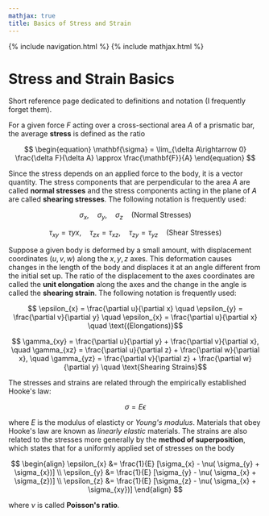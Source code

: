 ```yaml
---
mathjax: true
title: Basics of Stress and Strain
---
```

{% include navigation.html %}
{% include mathjax.html %}

# Stress and Strain Basics

Short reference page dedicated to definitions and notation (I frequently forget them).

For a given force $F$ acting over a cross-sectional area $A$ of a prismatic bar, the average **stress** is defined as the ratio

$$ \begin{equation} \mathbf{\sigma} = \lim_{\delta A\rightarrow 0} \frac{\delta F}{\delta A} \approx \frac{\mathbf{F}}{A} \end{equation} $$

Since the stress depends on an applied force to the body, it is a vector quantity. The stress components that are perpendicular to the area $A$ are called **normal stresses** and the stress components acting in the plane of $A$ are called **shearing stresses**. The following notation is frequently used:

$$ \sigma_{x}, \quad \sigma_{y}, \quad \sigma_{z} \quad \text{(Normal Stresses)} $$

$$ \tau_{xy} = \tau{yx}, \quad  \tau_{zx}=\tau_{xz}, \quad \tau_{zy}=\tau_{yz} \quad \text{(Shear Stresses)} $$

Suppose a given body is deformed by a small amount, with displacement coordinates $(u, v, w)$ along the $x, y, z$ axes. This deformation causes changes in the length of the body and displaces it at an angle different from the initial set up. The ratio of the displacement to the axes coordinates are called the **unit elongation** along the axes and the change in the angle is called the **shearing strain**. The following notation is frequently used:

$$ \epsilon_{x} = \frac{\partial u}{\partial x} \quad \epsilon_{y} = \frac{\partial v}{\partial y} \quad \epsilon_{x} = \frac{\partial u}{\partial x} \quad \text{(Elongations)}$$

$$ \gamma_{xy} = \frac{\partial u}{\partial y} + \frac{\partial v}{\partial x}, \quad \gamma_{xz} = \frac{\partial u}{\partial z} + \frac{\partial w}{\partial x}, \quad \gamma_{yz} = \frac{\partial v}{\partial z} + \frac{\partial w}{\partial y} \quad \text{Shearing Strains}$$

The stresses and strains are related through the empirically established Hooke's law:

$$ \begin{equation} \sigma = E\epsilon \end{equation} $$

where $E$ is the modulus of elasticty or *Young's modulus*. Materials that obey Hooke's law are known as *linearly elastic* materials. The strains are also related to the stresses more generally by the **method of superposition**, which states that for a uniformly applied set of stresses on the body

$$ \begin{align} \epsilon_{x} &= \frac{1}{E} [\sigma_{x} - \nu( \sigma_{y} + \sigma_{x})] \\ \epsilon_{y} &= \frac{1}{E} [\sigma_{y} - \nu( \sigma_{x} + \sigma_{z})] \\ \epsilon_{z} &= \frac{1}{E} [\sigma_{z} - \nu( \sigma_{x} + \sigma_{xy})] \end{align} $$

where $\nu$ is called **Poisson's ratio**.
